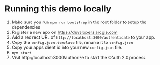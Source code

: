 # Running this demo locally

1. Make sure you run `npm run bootstrap` in the root folder to setup the dependencies
2. Register a new app on https://developers.arcgis.com
3. Add a redirect URL of `http://localhost:3000/authenticate` to your app.
4. Copy the `config.json.template` file, rename it to `config.json`
5. Copy your apps client id into your new `config.json` file.
6. `npm start`
7. Visit http://localhost:3000/authorize to start the OAuth 2.0 process.

